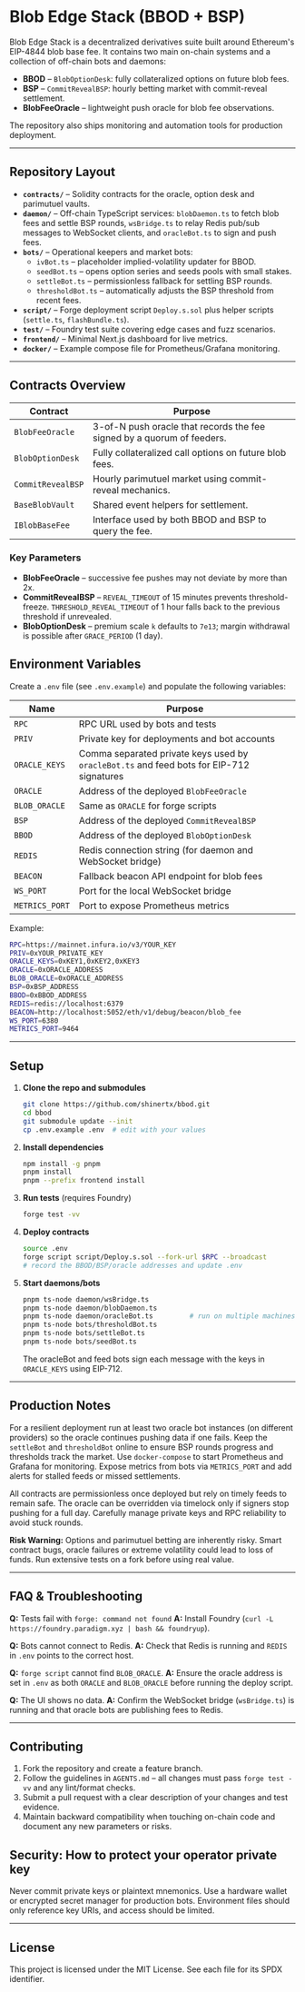 # Blob Edge Stack (BBOD + BSP)

Blob Edge Stack is a decentralized derivatives suite built around Ethereum's EIP-4844 blob base fee. It contains two main on-chain systems and a collection of off-chain bots and daemons:

- **BBOD** – `BlobOptionDesk`: fully collateralized options on future blob fees.
- **BSP** – `CommitRevealBSP`: hourly betting market with commit-reveal settlement.
- **BlobFeeOracle** – lightweight push oracle for blob fee observations.

The repository also ships monitoring and automation tools for production deployment.

---

## Repository Layout

- **`contracts/`** – Solidity contracts for the oracle, option desk and parimutuel vaults.
- **`daemon/`** – Off-chain TypeScript services: `blobDaemon.ts` to fetch blob fees and settle BSP rounds, `wsBridge.ts` to relay Redis pub/sub messages to WebSocket clients, and `oracleBot.ts` to sign and push fees.
- **`bots/`** – Operational keepers and market bots:
  - `ivBot.ts` – placeholder implied-volatility updater for BBOD.
  - `seedBot.ts` – opens option series and seeds pools with small stakes.
  - `settleBot.ts` – permissionless fallback for settling BSP rounds.
  - `thresholdBot.ts` – automatically adjusts the BSP threshold from recent fees.
- **`script/`** – Forge deployment script `Deploy.s.sol` plus helper scripts (`settle.ts`, `flashBundle.ts`).
- **`test/`** – Foundry test suite covering edge cases and fuzz scenarios.
- **`frontend/`** – Minimal Next.js dashboard for live metrics.
- **`docker/`** – Example compose file for Prometheus/Grafana monitoring.

---

## Contracts Overview

| Contract          | Purpose                                                                |
| ----------------- | ---------------------------------------------------------------------- |
| `BlobFeeOracle`   | 3-of-N push oracle that records the fee signed by a quorum of feeders. |
| `BlobOptionDesk`  | Fully collateralized call options on future blob fees.                 |
| `CommitRevealBSP` | Hourly parimutuel market using commit-reveal mechanics.                |
| `BaseBlobVault`   | Shared event helpers for settlement.                                   |
| `IBlobBaseFee`    | Interface used by both BBOD and BSP to query the fee.                  |

### Key Parameters

- **BlobFeeOracle** – successive fee pushes may not deviate by more than 2x.
- **CommitRevealBSP** – `REVEAL_TIMEOUT` of 15 minutes prevents threshold-freeze. `THRESHOLD_REVEAL_TIMEOUT` of 1 hour falls back to the previous threshold if unrevealed.
- **BlobOptionDesk** – premium scale `k` defaults to `7e13`; margin withdrawal is possible after `GRACE_PERIOD` (1 day).

## Environment Variables

Create a `.env` file (see `.env.example`) and populate the following variables:

| Name           | Purpose                                                                                  |
| -------------- | ---------------------------------------------------------------------------------------- |
| `RPC`          | RPC URL used by bots and tests                                                           |
| `PRIV`         | Private key for deployments and bot accounts                                             |
| `ORACLE_KEYS`  | Comma separated private keys used by `oracleBot.ts` and feed bots for EIP-712 signatures |
| `ORACLE`       | Address of the deployed `BlobFeeOracle`                                                  |
| `BLOB_ORACLE`  | Same as `ORACLE` for forge scripts                                                       |
| `BSP`          | Address of the deployed `CommitRevealBSP`                                                |
| `BBOD`         | Address of the deployed `BlobOptionDesk`                                                 |
| `REDIS`        | Redis connection string (for daemon and WebSocket bridge)                                |
| `BEACON`       | Fallback beacon API endpoint for blob fees                                               |
| `WS_PORT`      | Port for the local WebSocket bridge                                                      |
| `METRICS_PORT` | Port to expose Prometheus metrics                                                        |

Example:

```bash
RPC=https://mainnet.infura.io/v3/YOUR_KEY
PRIV=0xYOUR_PRIVATE_KEY
ORACLE_KEYS=0xKEY1,0xKEY2,0xKEY3
ORACLE=0xORACLE_ADDRESS
BLOB_ORACLE=0xORACLE_ADDRESS
BSP=0xBSP_ADDRESS
BBOD=0xBBOD_ADDRESS
REDIS=redis://localhost:6379
BEACON=http://localhost:5052/eth/v1/debug/beacon/blob_fee
WS_PORT=6380
METRICS_PORT=9464
```

---

## Setup

1. **Clone the repo and submodules**
   ```bash
   git clone https://github.com/shinertx/bbod.git
   cd bbod
   git submodule update --init
   cp .env.example .env  # edit with your values
   ```
2. **Install dependencies**
   ```bash
   npm install -g pnpm
   pnpm install
   pnpm --prefix frontend install
   ```
3. **Run tests** (requires Foundry)
   ```bash
   forge test -vv
   ```
4. **Deploy contracts**
   ```bash
   source .env
   forge script script/Deploy.s.sol --fork-url $RPC --broadcast
   # record the BBOD/BSP/oracle addresses and update .env
   ```
5. **Start daemons/bots**
   ```bash
   pnpm ts-node daemon/wsBridge.ts
   pnpm ts-node daemon/blobDaemon.ts
   pnpm ts-node daemon/oracleBot.ts         # run on multiple machines for liveness
   pnpm ts-node bots/thresholdBot.ts
   pnpm ts-node bots/settleBot.ts
   pnpm ts-node bots/seedBot.ts
   ```
   The oracleBot and feed bots sign each message with the keys in `ORACLE_KEYS` using EIP-712.

---

## Production Notes

For a resilient deployment run at least two oracle bot instances (on different providers) so the oracle continues pushing data if one fails. Keep the `settleBot` and `thresholdBot` online to ensure BSP rounds progress and thresholds track the market. Use `docker-compose` to start Prometheus and Grafana for monitoring. Expose metrics from bots via `METRICS_PORT` and add alerts for stalled feeds or missed settlements.

All contracts are permissionless once deployed but rely on timely feeds to remain safe. The oracle can be overridden via timelock only if signers stop pushing for a full day. Carefully manage private keys and RPC reliability to avoid stuck rounds.

**Risk Warning:** Options and parimutuel betting are inherently risky. Smart contract bugs, oracle failures or extreme volatility could lead to loss of funds. Run extensive tests on a fork before using real value.

---

## FAQ & Troubleshooting

**Q:** Tests fail with `forge: command not found`
**A:** Install Foundry (`curl -L https://foundry.paradigm.xyz | bash && foundryup`).

**Q:** Bots cannot connect to Redis.
**A:** Check that Redis is running and `REDIS` in `.env` points to the correct host.

**Q:** `forge script` cannot find `BLOB_ORACLE`.
**A:** Ensure the oracle address is set in `.env` as both `ORACLE` and `BLOB_ORACLE` before running the deploy script.

**Q:** The UI shows no data.
**A:** Confirm the WebSocket bridge (`wsBridge.ts`) is running and that oracle bots are publishing fees to Redis.

---

## Contributing

1. Fork the repository and create a feature branch.
2. Follow the guidelines in `AGENTS.md` – all changes must pass `forge test -vv` and any lint/format checks.
3. Submit a pull request with a clear description of your changes and test evidence.
4. Maintain backward compatibility when touching on-chain code and document any new parameters or risks.

## Security: How to protect your operator private key

Never commit private keys or plaintext mnemonics. Use a hardware wallet or encrypted secret manager for production bots. Environment files should only reference key URIs, and access should be limited.

---

## License

This project is licensed under the MIT License. See each file for its SPDX identifier.
